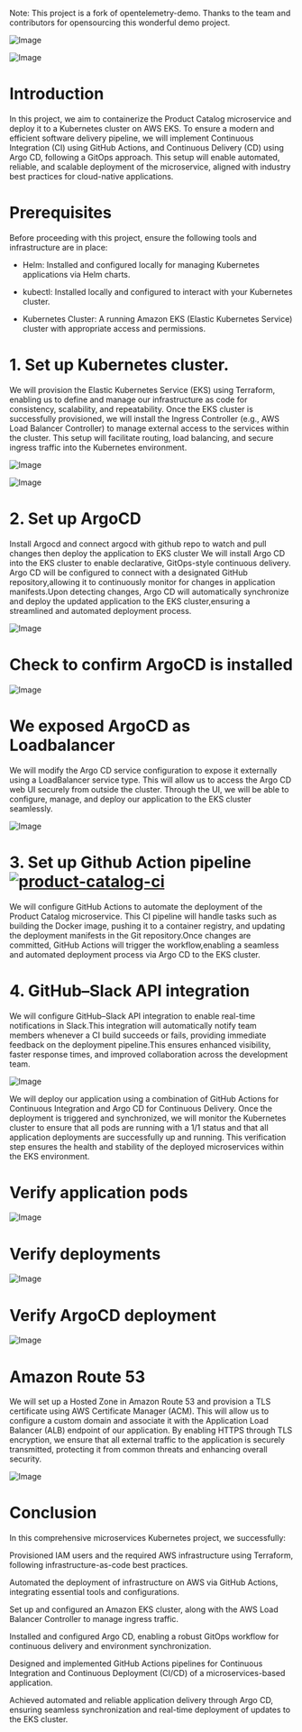 Note: This project is a fork of opentelemetry-demo. Thanks to the team and contributors for opensourcing this wonderful demo project. 

![Image](https://github.com/user-attachments/assets/bab2562d-d95c-4962-8e4b-bb0041e73639)

![Image](https://github.com/user-attachments/assets/5ac09287-d579-4382-8898-2ab7db9a3bb8)

# Introduction
In this project, we aim to containerize the Product Catalog microservice and deploy it to a Kubernetes cluster on AWS EKS. 
To ensure a modern and efficient software delivery pipeline, we will implement Continuous Integration (CI) using GitHub Actions, 
and Continuous Delivery (CD) using Argo CD, following a GitOps approach. This setup will enable automated, reliable, and scalable deployment of the microservice, 
aligned with industry best practices for cloud-native applications.

# Prerequisites
Before proceeding with this project, ensure the following tools and infrastructure are in place:

 - Helm: Installed and configured locally for managing Kubernetes applications via Helm charts.

 - kubectl: Installed locally and configured to interact with your Kubernetes cluster.

 - Kubernetes Cluster: A running Amazon EKS (Elastic Kubernetes Service) cluster with appropriate access and permissions.

# 1. Set up Kubernetes cluster.

We will provision the Elastic Kubernetes Service (EKS) using Terraform, enabling us to define and manage our infrastructure as code for consistency, scalability, and repeatability. Once the EKS cluster is successfully provisioned, we will install the Ingress Controller (e.g., AWS Load Balancer Controller) to manage external access to the services within the cluster.
This setup will facilitate routing, load balancing, and secure ingress traffic into the Kubernetes environment.

![Image](https://github.com/user-attachments/assets/840fa37a-39a7-4df1-9768-ad4a299a9173)

![Image](https://github.com/user-attachments/assets/29ceb29c-bb3a-4106-9238-eaf4e855ba77)

# 2. Set up ArgoCD
Install Argocd and connect argocd with github repo to watch and pull changes then deploy the application to EKS cluster
We will install Argo CD into the EKS cluster to enable declarative, GitOps-style continuous delivery. Argo CD will be configured to connect with a designated GitHub repository,allowing it to continuously monitor for changes in application manifests.Upon detecting changes, Argo CD will automatically synchronize and deploy the updated application to the EKS cluster,ensuring a streamlined and automated deployment process.

 ![Image](https://github.com/user-attachments/assets/89483733-611c-4dc7-baff-30b2f557a476)

 # Check to confirm ArgoCD is installed
 
 ![Image](https://github.com/user-attachments/assets/555a944c-b541-4e98-b83b-3bd7210a0068)

 # We exposed ArgoCD as Loadbalancer
We will modify the Argo CD service configuration to expose it externally using a LoadBalancer service type.  This will allow us to access the Argo CD web UI securely from outside the cluster. Through the UI, we will be able to configure, manage, and deploy our application to the EKS cluster seamlessly.

 ![Image](https://github.com/user-attachments/assets/612afe1f-bc67-4726-857b-03d6858c7b8d)

 
# 3. Set up Github Action pipeline  [![product-catalog-ci](https://github.com/tanya-domi/OpenTelemetry-E-Commerce/actions/workflows/ci.yaml/badge.svg)](https://github.com/tanya-domi/OpenTelemetry-E-Commerce/actions/workflows/ci.yaml)

We will configure GitHub Actions to automate the deployment of the Product Catalog microservice.
This CI pipeline will handle tasks such as building the Docker image, pushing it to a container registry, and updating the deployment manifests in the Git repository.Once changes are committed, GitHub Actions will trigger the workflow,enabling a seamless and automated deployment process via Argo CD to the EKS cluster.

# 4. GitHub–Slack API integration
We will configure GitHub–Slack API integration to enable real-time notifications in Slack.This integration will automatically notify team members whenever a CI build succeeds or fails, providing immediate feedback on the deployment pipeline.This ensures enhanced visibility, faster response times, and improved collaboration across the development team.

![Image](https://github.com/user-attachments/assets/763da148-4c42-4551-949f-3b1b9b3c3647)

We will deploy our application using a combination of GitHub Actions for Continuous Integration and Argo CD for Continuous Delivery. 
Once the deployment is triggered and synchronized, we will monitor the Kubernetes cluster to ensure that all pods are running with a 1/1 status 
and that all application deployments are successfully up and running. This verification step ensures the health and stability of the deployed microservices within the EKS environment.

# Verify application pods 
![Image](https://github.com/user-attachments/assets/296eff04-35d8-4294-8bb7-7a83ee2c6195)

# Verify deployments
![Image](https://github.com/user-attachments/assets/90e75346-10ba-422e-b38c-263626a6f796)

# Verify ArgoCD deployment 
![Image](https://github.com/user-attachments/assets/36b1dfa2-e5ac-4f54-a40b-bc25c717e7e9)

# Amazon Route 53
We will set up a Hosted Zone in Amazon Route 53 and provision a TLS certificate using AWS Certificate Manager (ACM). 
This will allow us to configure a custom domain and associate it with the Application Load Balancer (ALB) endpoint of our application. 
By enabling HTTPS through TLS encryption, we ensure that all external traffic to the application is securely transmitted, protecting it from common threats and enhancing overall security.

![Image](https://github.com/user-attachments/assets/90184bae-ab46-44d2-a57b-7345b3b367d8)

# Conclusion
In this comprehensive microservices Kubernetes project, we successfully:

Provisioned IAM users and the required AWS infrastructure using Terraform, following infrastructure-as-code best practices.

Automated the deployment of infrastructure on AWS via GitHub Actions, integrating essential tools and configurations.

Set up and configured an Amazon EKS cluster, along with the AWS Load Balancer Controller to manage ingress traffic.

Installed and configured Argo CD, enabling a robust GitOps workflow for continuous delivery and environment synchronization.

Designed and implemented GitHub Actions pipelines for Continuous Integration and Continuous Deployment (CI/CD) of a microservices-based application.

Achieved automated and reliable application delivery through Argo CD, ensuring seamless synchronization and real-time deployment of updates to the EKS cluster.
